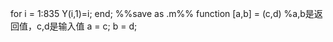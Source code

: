 for i = 1:835
Y(i,1)=i;
end;
%%save as <function name>.m%%
function [a,b] = <function name>(c,d)
%a,b是返回值，c,d是输入值
a = c;
b = d;

